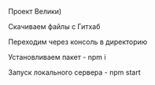 Проект Велики)

Скачиваем файлы с Гитхаб

Переходим через консоль в директорию

Установливаем пакет - npm i

Запуск локального сервера - npm start
